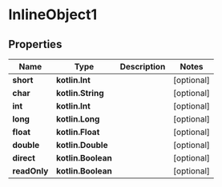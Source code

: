 
# InlineObject1

## Properties
Name | Type | Description | Notes
------------ | ------------- | ------------- | -------------
**short** | **kotlin.Int** |  |  [optional]
**char** | **kotlin.String** |  |  [optional]
**int** | **kotlin.Int** |  |  [optional]
**long** | **kotlin.Long** |  |  [optional]
**float** | **kotlin.Float** |  |  [optional]
**double** | **kotlin.Double** |  |  [optional]
**direct** | **kotlin.Boolean** |  |  [optional]
**readOnly** | **kotlin.Boolean** |  |  [optional]



